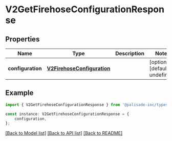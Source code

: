 # V2GetFirehoseConfigurationResponse


## Properties

Name | Type | Description | Notes
------------ | ------------- | ------------- | -------------
**configuration** | [**V2FirehoseConfiguration**](V2FirehoseConfiguration.md) |  | [optional] [default to undefined]

## Example

```typescript
import { V2GetFirehoseConfigurationResponse } from '@palisade-inc/typescript-sdk';

const instance: V2GetFirehoseConfigurationResponse = {
    configuration,
};
```

[[Back to Model list]](../README.md#documentation-for-models) [[Back to API list]](../README.md#documentation-for-api-endpoints) [[Back to README]](../README.md)
